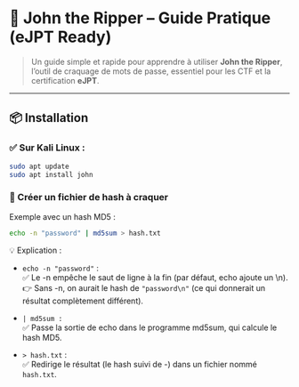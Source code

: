 
# 🔐 John the Ripper – Guide Pratique (eJPT Ready)

> Un guide simple et rapide pour apprendre à utiliser **John the Ripper**, l’outil de craquage de mots de passe, essentiel pour les CTF et la certification **eJPT**.

---

## 📦 Installation

### ✅ Sur Kali Linux :  
```bash
sudo apt update
sudo apt install john
```

### 📁 Créer un fichier de hash à craquer  
Exemple avec un hash MD5 :
```bash
echo -n "password" | md5sum > hash.txt  
```
💡 Explication :  
* ``echo -n "password"`` :  
✅ Le -n empêche le saut de ligne à la fin (par défaut, echo ajoute un \n).  
👉 Sans -n, on aurait le hash de ``"password\n"`` (ce qui donnerait un résultat complètement différent).  

* ``| md5sum :``  
✅ Passe la sortie de echo dans le programme md5sum, qui calcule le hash MD5.  

* ``> hash.txt`` :  
✅ Redirige le résultat (le hash suivi de -) dans un fichier nommé ``hash.txt``.  
